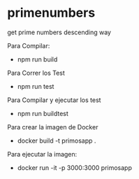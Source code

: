 # primenumbers
get prime numbers descending way

Para Compilar:
- npm run build

Para Correr los Test
- npm run test

Para Compilar y ejecutar los test
- npm run buildtest

Para crear la imagen de Docker
- docker build -t primosapp .

Para ejecutar la imagen:
- docker run -it -p 3000:3000 primosapp
